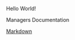 Hello World!

Managers Documentation

[Markdown](/docs/Markdown/Manager-Common-Interface-Specification.md)
